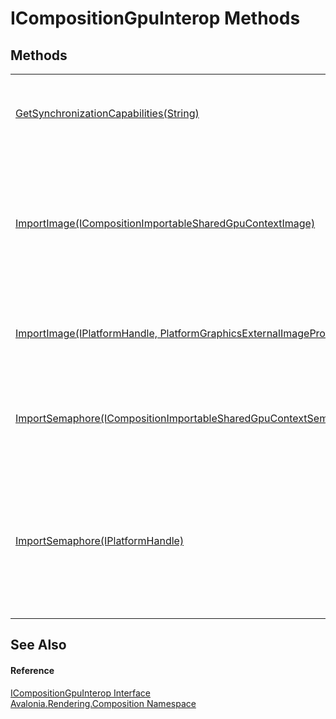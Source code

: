 # ICompositionGpuInterop Methods




## Methods
<table>
<tr>
<td><a href="M_Avalonia_Rendering_Composition_ICompositionGpuInterop_GetSynchronizationCapabilities">GetSynchronizationCapabilities(String)</a></td>
<td>Returns the supported ways to synchronize access to the imported GPU image</td>
</tr>
<tr>
<td><a href="M_Avalonia_Rendering_Composition_ICompositionGpuInterop_ImportImage_1">ImportImage(ICompositionImportableSharedGpuContextImage)</a></td>
<td>Asynchronously imports a texture. The returned object is immediately usable. If import operation fails, the caller is responsible for destroying the handle</td>
</tr>
<tr>
<td><a href="M_Avalonia_Rendering_Composition_ICompositionGpuInterop_ImportImage">ImportImage(IPlatformHandle, PlatformGraphicsExternalImageProperties)</a></td>
<td>Asynchronously imports a texture. The returned object is immediately usable.</td>
</tr>
<tr>
<td><a href="M_Avalonia_Rendering_Composition_ICompositionGpuInterop_ImportSemaphore_1">ImportSemaphore(ICompositionImportableSharedGpuContextSemaphore)</a></td>
<td>Asynchronously imports a semaphore object. The returned object is immediately usable.</td>
</tr>
<tr>
<td><a href="M_Avalonia_Rendering_Composition_ICompositionGpuInterop_ImportSemaphore">ImportSemaphore(IPlatformHandle)</a></td>
<td>Asynchronously imports a semaphore object. The returned object is immediately usable. If import operation fails, the caller is responsible for destroying the handle</td>
</tr>
</table>

## See Also


#### Reference
<a href="T_Avalonia_Rendering_Composition_ICompositionGpuInterop">ICompositionGpuInterop Interface</a>  
<a href="N_Avalonia_Rendering_Composition">Avalonia.Rendering.Composition Namespace</a>  

